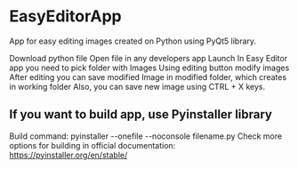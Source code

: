 # EasyEditorApp
App for easy editing images created on Python using PyQt5 library.

Download python file
Open file in any developers app
Launch
In Easy Editor app you need to pick folder with Images
Using editing button modify images
After editing you can save modified Image in modified folder, which creates in working folder
Also, you can save new image using CTRL + X keys.

## If you want to build app, use Pyinstaller library
Build command: pyinstaller --onefile --noconsole filename.py
Check more options for building in official documentation: https://pyinstaller.org/en/stable/

